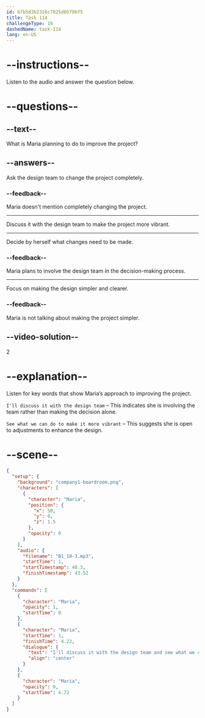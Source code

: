 ```yaml
---
id: 67b5d3b2316c7825d05f9bf5
title: Task 114
challengeType: 19
dashedName: task-114
lang: en-US
---
```


<!-- (audio) Maria: I'll discuss it with the design team and see what we can do to make it more vibrant. -->

# --instructions--

Listen to the audio and answer the question below.

# --questions--

## --text--

What is Maria planning to do to improve the project?

## --answers--

Ask the design team to change the project completely.

### --feedback--

Maria doesn't mention completely changing the project.

---

Discuss it with the design team to make the project more vibrant.

---

Decide by herself what changes need to be made.

### --feedback--

Maria plans to involve the design team in the decision-making process.

---

Focus on making the design simpler and clearer.

### --feedback--

Maria is not talking about making the project simpler.

## --video-solution--

2

# --explanation--  

Listen for key words that show Maria’s approach to improving the project.  

`I'll discuss it with the design team` – This indicates she is involving the team rather than making the decision alone. 

`See what we can do to make it more vibrant` – This suggests she is open to adjustments to enhance the design.  

# --scene--

```json
{
  "setup": {
    "background": "company1-boardroom.png",
    "characters": [
      {
        "character": "Maria",
        "position": {
          "x": 50,
          "y": 0,
          "z": 1.5
        },
        "opacity": 0
      }
    ],
    "audio": {
      "filename": "B1_10-3.mp3",
      "startTime": 1,
      "startTimestamp": 40.3,
      "finishTimestamp": 43.52
    }
  },
  "commands": [
    {
      "character": "Maria",
      "opacity": 1,
      "startTime": 0
    },
    {
      "character": "Maria",
      "startTime": 1,
      "finishTime": 4.22,
      "dialogue": {
        "text": "I'll discuss it with the design team and see what we can do to make it more vibrant.",
        "align": "center"
      }
    },
    {
      "character": "Maria",
      "opacity": 0,
      "startTime": 4.72
    }
  ]
}
```

